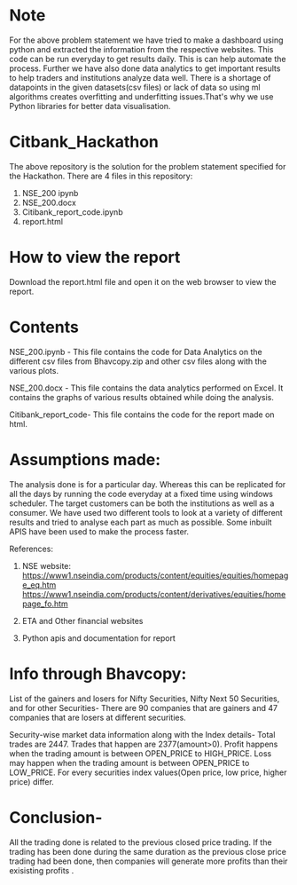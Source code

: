 # Note
For the above problem statement we have tried to make a dashboard using python and extracted the information from the respective websites. This code can be run everyday to get results daily. This is  can help automate the process. Further we have also done data analytics to get important results to help traders and institutions analyze data well.
There is a shortage of datapoints in the given datasets(csv files) or lack of data so using ml algorithms creates overfitting and underfitting issues.That's why we use Python libraries for better data visualisation.
# Citbank_Hackathon
The above repository is the solution for the problem statement specified for the Hackathon.
There are 4 files in this repository:
1. NSE_200 ipynb
2. NSE_200.docx
3. Citibank_report_code.ipynb
4. report.html

# How to view the report
Download the report.html file and open it on the web browser to view the report.

# Contents
NSE_200.ipynb - This file contains the code for Data Analytics on the different csv files from Bhavcopy.zip and other csv files
along with the various plots.

NSE_200.docx - This file contains the data analytics performed on Excel. It contains the graphs of various results obtained while doing the analysis.

Citibank_report_code- This file contains the code for the report made on html.

# Assumptions made:

The analysis done is for a particular day. Whereas this can be replicated for all the days by running the code everyday at a fixed time using windows scheduler.
The target customers can be both the institutions as well as a consumer. We have used two different tools to look at a variety of different results and tried to 
analyse each part as much as possible. Some inbuilt APIS have been used to make the process faster.

References:
1. NSE website: https://www1.nseindia.com/products/content/equities/equities/homepage_eq.htm
https://www1.nseindia.com/products/content/derivatives/equities/homepage_fo.htm

2. ETA and Other financial websites 

3. Python apis and documentation for report

# Info through Bhavcopy:

List of the gainers and losers for Nifty Securities, Nifty Next 50 Securities, and for other Securities- There are 90 companies that are gainers and 47 companies that are losers at different securities.

Security-wise market data information along with the Index details-
Total trades are 2447.
Trades that happen are 2377(amount>0).
Profit happens when the trading amount is between OPEN_PRICE to HIGH_PRICE.
Loss may happen when the trading amount is between OPEN_PRICE to LOW_PRICE.
For every securities index values(Open price, low price, higher price) differ. 

# Conclusion-
All the trading done is related to the previous closed price trading. If the trading has been done during the same duration as the previous close price trading had been done, then companies will generate more profits than their exisisting profits .

